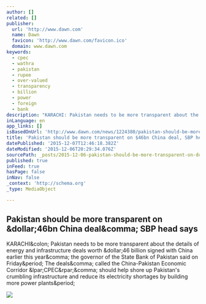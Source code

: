 ```yaml
---
author: []
related: []
publisher:
  url: 'http://www.dawn.com'
  name: Dawn
  favicon: 'http://www.dawn.com/favicon.ico'
  domain: www.dawn.com
keywords:
  - cpec
  - wathra
  - pakistan
  - rupee
  - over-valued
  - transparency
  - billion
  - power
  - foreign
  - bank
description: "KARACHI: Pakistan needs to be more transparent about the details of energy and infrastructure deals worth $46 billion signed with China earlier this year, the governor of the State Bank of Pakistan said on Friday. The deals, called the China-Pakistan Economic Corridor (CPEC), should help shore up Pakistan's crumbling infrastructure and reduce its electricity shortages by building more power plants."
inLanguage: en
app_links: []
isBasedOnUrl: 'http://www.dawn.com/news/1224380/pakistan-should-be-more-transparent-on-46bn-china-deal-sbp-head-says'
title: 'Pakistan should be more transparent on $46bn China deal, SBP head says'
datePublished: '2015-12-07T12:46:18.382Z'
dateModified: '2015-12-06T20:29:34.076Z'
sourcePath: _posts/2015-12-06-pakistan-should-be-more-transparent-on-dollar46bn-china-deal-sbp.md
published: true
inFeed: true
hasPage: false
inNav: false
_context: 'http://schema.org'
_type: MediaObject

---
```

<article style=""><h1>Pakistan should be more transparent on &amp;dollar;46bn China deal&amp;comma; SBP head says</h1><p>KARACHI&amp;colon; Pakistan needs to be more transparent about the details of energy and infrastructure deals worth &amp;dollar;46 billion signed with China earlier this year&amp;comma; the governor of the State Bank of Pakistan said on Friday&amp;period; The deals&amp;comma; called the China-Pakistan Economic Corridor &amp;lpar;CPEC&amp;rpar;&amp;comma; should help shore up Pakistan's crumbling infrastructure and reduce its electricity shortages by building more power plants&amp;period;</p><img src="http://i.dawn.com/thumbnail/2015/12/5662b51c6f04c.jpg" /></article>